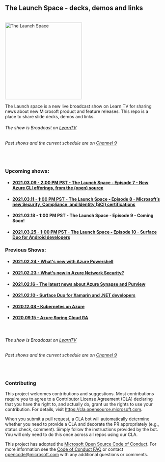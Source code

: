 
## The Launch Space - decks, demos and links
<br/>

<img src="media/LaunchSpace_Logo-Large_github.png" ant="launchspace logo" title="The Launch Space" width="250">

The Launch space is a new live broadcast show on Learn TV for sharing news about new Microsoft product and feature releases.  This repo is a place to share slide decks, demos and links.

###### The show is Broadcast on [LearnTV](http://aka.ms/learntv) 
###### Past shows and the current schedule are on [Channel 9](https://cda.ms/1Z7)


<br/>  

### Upcoming shows:
- #### [2021.03.09 - 2:00 PM PST - The Launch Space - Episode 7 - New Azure CLI offerings, from the (open) source](azurecli/README.md)
- #### [2021.03.11 - 1:00 PM PST - The Launch Space - Episode 8 - Microsoft’s new  Security, Compliance, and Identity (SCI) certifications](azuresci/README.md)
- #### 2021.03.18 - 1:00 PM PST - The Launch Space - Episode 9 - Coming Soon!
- #### [2021.03.25 - 1:00 PM PST - The Launch Space - Episode 10 - Surface Duo for Android developers](surfaceduoforandroid/README.md)

### Previous Shows:
- #### [2021.02.24 - What's new with Azure Powershell](powershell/README.md)
- #### [2021.02.23 - What's new in Azure Network Security?](frontdoorandfirewall/README.md)
- #### [2021.02.16 - The latest news about Azure Synapse and Purview](synapseandpurview/README.md)
- #### [2021.02.10 - Surface Duo for Xamarin and .NET developers](surfaceduoforxamarinandnet/README.md)
- #### [2020.12.08 - Kubernetes on Azure](KubernetesOnAzure/README.md)
- #### [2020.09.15 - Azure Spring Cloud GA](AzureSpringCloudGA/README.md)

<br/>

###### The show is Broadcast on [LearnTV](http://aka.ms/learntv) 
###### Past shows and the current schedule are on [Channel 9](https://cda.ms/1Z7)


<br/>

### Contributing

This project welcomes contributions and suggestions.  Most contributions require you to agree to a
Contributor License Agreement (CLA) declaring that you have the right to, and actually do, grant us
the rights to use your contribution. For details, visit https://cla.opensource.microsoft.com.

When you submit a pull request, a CLA bot will automatically determine whether you need to provide
a CLA and decorate the PR appropriately (e.g., status check, comment). Simply follow the instructions
provided by the bot. You will only need to do this once across all repos using our CLA.

This project has adopted the [Microsoft Open Source Code of Conduct](https://opensource.microsoft.com/codeofconduct/).
For more information see the [Code of Conduct FAQ](https://opensource.microsoft.com/codeofconduct/faq/) or
contact [opencode@microsoft.com](mailto:opencode@microsoft.com) with any additional questions or comments.
